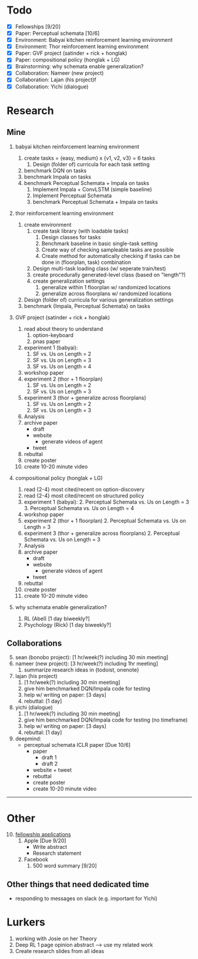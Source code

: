 # Todo
- [x] Fellowships [9/20]
- [x] Paper: Perceptual schemata [10/6]
- [x] Environment: Babyai kitchen reinforcement learning environment
- [x] Environment: Thor reinforcement learning environment
- [x] Paper: GVF project (satinder + rick + honglak)
- [x] Paper: compositional policy (honglak + LG)
- [x] Brainstorming: why schemata enable generalization?
- [x] Collaboration: Nameer (new project)
- [x] Collaboration: Lajan (his project)f
- [x] Collaboration: Yichi (dialogue)

# Research
## Mine

1. babyai kitchen reinforcement learning environment
	1.  create tasks = {easy, medium} x {v1, v2, v3} = 6 tasks
		1.  Design (folder of) curricula for each task setting
	2.  benchmark DQN on tasks
	3.  benchmark Impala on tasks
	4.  benchmark Perceptual Schemata + Impala on tasks
		1.  Implement Impala + ConvLSTM (simple baseline)
		2.  Implement Perceptual Schemata
		3.  benchmark Perceptual Schemata + Impala on tasks
1. thor reinforcement learning environment
	1.  create environment
		1.  create task library (with loadable tasks)
			1.  Design classes for tasks
			2.  Benchmark baseline in basic single-task setting
			3.  Create way of checking sampleable tasks are possible
			4.  Create method for automatically checking if tasks can be done in (floorplan, task) combination
		2.  Design multi-task loading class (w/ seperate train/test)
		3.  create procedurally generated-level class (based on "length"?)
		4.  create generalization settings
			1.  generalize within 1 floorplan w/ randomized locations
			2. generalize across floorplans w/ randomized locations
	1.  Design (folder of) curricula for various generalization settings
	1.  benchmark {Impala, Perceptual Schemata} on tasks
2. GVF project (satinder + rick + honglak)
	1. read about theory to understand
		1. option-keyboard
		2. pnas paper
	2. experiment 1 (babyai):
		1. SF vs. Us on Length = 2
		2. SF vs. Us on Length = 3
		3. SF vs. Us on Length = 4
	3. workshop paper
	4. experiment 2 (thor + 1 floorplan)
		1. SF vs. Us on Length = 2
		2. SF vs. Us on Length = 3
	4. experiment 3 (thor + generalize across floorplans)
		1. SF vs. Us on Length = 2
		2. SF vs. Us on Length = 3
	5. Analysis
	6. archive paper
		- draft
		- website
			- generate videos of agent
		- tweet
	7. rebuttal
	8. create poster
	9. create 10-20 minute video

1. compositional policy (honglak + LG)
	1. read {2-4} most cited/recent on option-discovery
	2. read {2-4} most cited/recent on structured policy
	3. experiment 1 (babyai):
		2. Perceptual Schemata vs. Us on Length = 3
		3. Perceptual Schemata vs. Us on Length = 4
	4. workshop paper
	5. experiment 2 (thor + 1 floorplan)
		2. Perceptual Schemata vs. Us on Length = 3
	6. experiment 3 (thor + generalize across floorplans)
		2. Perceptual Schemata vs. Us on Length = 3
	7. Analysis
	8. archive paper
		- draft
		- website
			- generate videos of agent
		- tweet
	9. rebuttal
	10. create poster
	11. create 10-20 minute video

5. why schemata enable generalization?
	  1. RL (Abel) [1 day biweekly?]
	  2. Psychology (Rick) [1 day biweekly?]

## Collaborations
5. sean (bonobo project): [1 hr/week(?) including 30 min meeting]
6. nameer (new project): [3 hr/week(?) including 1hr meeting]
	1. summarize research ideas in {todoist, onenote}
7. lajan (his project)
	1. [1 hr/week(?) including 30 min meeting]
	2. give him benchmarked DQN/Impala code for testing
	4. help w/ writing on paper: [3 days]
	4. rebuttal: [1 day]
8. yichi (dialogue)
	1. [1 hr/week(?) including 30 min meeting]
	2. give him benchmarked DQN/Impala code for testing (no timeframe)
	4. help w/ writing on paper: [3 days]
	4. rebuttal: [1 day]
9. deepmind:
    - perceptual schemata ICLR paper [Due 10/6]
		- paper
			- draft 1
			- draft 2
		- website + tweet
		- rebuttal
		- create poster
		- create 10-20 minute video

---

# Other
10. [fellowship applications](https://docs.google.com/spreadsheets/d/1d-LIJDKTcggyIVdNCVeDbmGAKqGagVvVW6lLn-XQaVM/edit#gid=0)
	1. Apple [Due 9/20]
		-   Write abstract
		-   Research statement
	2. Facebook
		1. 500 word summary [9/20]


## Other things that need dedicated time
- responding to messages on slack (e.g. important for Yichi)


# Lurkers

1. working with Josie on her Theory
2. Deep RL 1 page opinion abstract
    --> use my related work
1. Create research slides from all ideas
